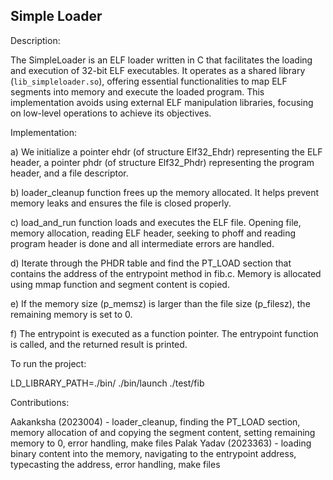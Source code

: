 Simple Loader
-------

Description:

The SimpleLoader is an ELF loader written in C that facilitates the loading and execution of 32-bit ELF executables. It operates as a shared library (`lib_simpleloader.so`), offering essential functionalities to map ELF segments into memory and execute the loaded program. This implementation avoids using external ELF manipulation libraries, focusing on low-level operations to achieve its objectives.


Implementation:

a) We initialize a pointer ehdr (of structure Elf32_Ehdr) representing the ELF header, a pointer phdr (of structure Elf32_Phdr) representing the program header, and a file descriptor.

b) loader_cleanup function frees up the memory allocated. It helps prevent memory leaks and ensures the file is closed properly.

c) load_and_run function loads and executes the ELF file. Opening file, memory allocation, reading ELF header, seeking to phoff and reading program header is done and all intermediate errors are handled.

d) Iterate through the PHDR table and find the PT_LOAD section that contains the address of the entrypoint method in fib.c. Memory is allocated using mmap function and segment content is copied.

e) If the memory size (p_memsz) is larger than the file size (p_filesz), the remaining memory is set to 0.

f) The entrypoint is executed as a function pointer. The entrypoint function is called, and the returned result is printed.


To run the project: 

LD_LIBRARY_PATH=./bin/ ./bin/launch ./test/fib


Contributions:

Aakanksha (2023004) - loader_cleanup, finding the PT_LOAD section, memory allocation of and copying the segment content, setting remaining memory to 0, error handling, make files
Palak Yadav (2023363) - loading binary content into the memory, navigating to the entrypoint address, typecasting the address, error handling, make files
